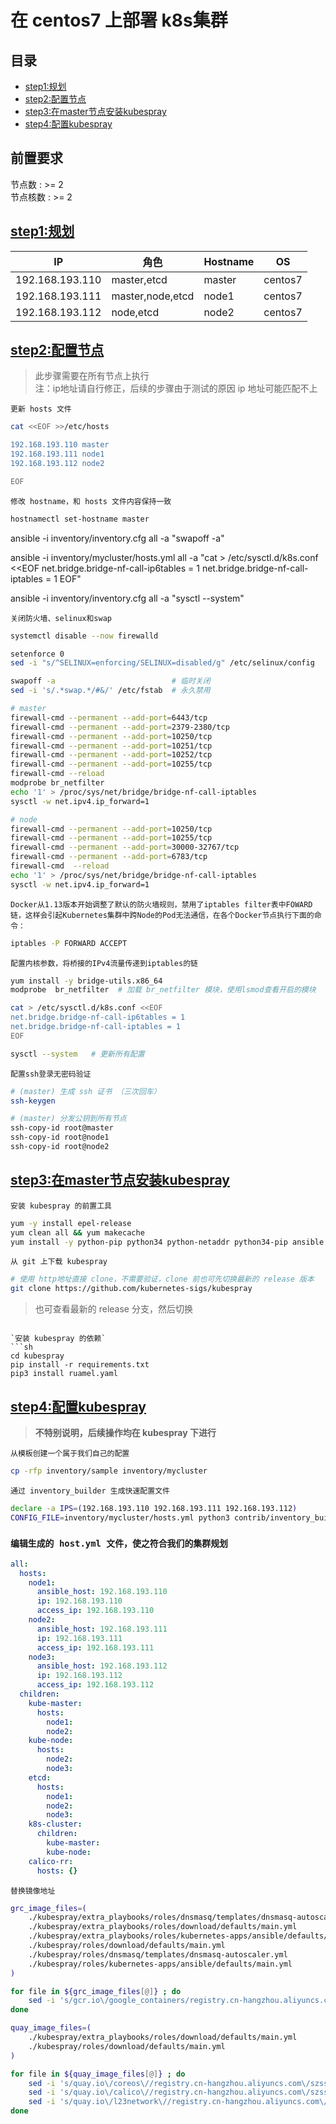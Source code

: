 # 在 centos7 上部署 k8s集群

## 目录

* [step1:规划](#step1:规划)
* [step2:配置节点](#step2:配置节点)
* [step3:在master节点安装kubespray](#step3:在master节点安装kubespray)
* [step4:配置kubespray](#step4:配置kubespray)

## 前置要求

节点数 : >= 2  
节点核数 : >= 2

## [step1:规划](#目录)

|IP             | 角色              | Hostname| OS      |
|--             | --                |--       |--       |
|192.168.193.110| master,etcd       |master   | centos7 |
|192.168.193.111| master,node,etcd  |node1    | centos7 |
|192.168.193.112| node,etcd         |node2    | centos7 |

## [step2:配置节点](#目录)

> 此步骤需要在所有节点上执行  
> 注：ip地址请自行修正，后续的步骤由于测试的原因 ip 地址可能匹配不上

`更新 hosts 文件`
```sh
cat <<EOF >>/etc/hosts

192.168.193.110 master
192.168.193.111 node1
192.168.193.112 node2

EOF
```

`修改 hostname，和 hosts 文件内容保持一致`
```sh
hostnamectl set-hostname master
```

ansible -i inventory/inventory.cfg all -a "swapoff -a"

ansible -i inventory/mycluster/hosts.yml all -a "cat > /etc/sysctl.d/k8s.conf <<EOF
net.bridge.bridge-nf-call-ip6tables = 1
net.bridge.bridge-nf-call-iptables = 1
EOF"

ansible -i inventory/inventory.cfg all -a "sysctl --system"


`关闭防火墙、selinux和swap`
```sh
systemctl disable --now firewalld

setenforce 0                                                            # 临时关闭
sed -i "s/^SELINUX=enforcing/SELINUX=disabled/g" /etc/selinux/config    # 永久禁用

swapoff -a                          # 临时关闭
sed -i 's/.*swap.*/#&/' /etc/fstab  # 永久禁用
```

```sh
# master
firewall-cmd --permanent --add-port=6443/tcp
firewall-cmd --permanent --add-port=2379-2380/tcp
firewall-cmd --permanent --add-port=10250/tcp
firewall-cmd --permanent --add-port=10251/tcp
firewall-cmd --permanent --add-port=10252/tcp
firewall-cmd --permanent --add-port=10255/tcp
firewall-cmd --reload
modprobe br_netfilter
echo '1' > /proc/sys/net/bridge/bridge-nf-call-iptables
sysctl -w net.ipv4.ip_forward=1

# node
firewall-cmd --permanent --add-port=10250/tcp
firewall-cmd --permanent --add-port=10255/tcp
firewall-cmd --permanent --add-port=30000-32767/tcp
firewall-cmd --permanent --add-port=6783/tcp
firewall-cmd  --reload
echo '1' > /proc/sys/net/bridge/bridge-nf-call-iptables
sysctl -w net.ipv4.ip_forward=1
```

`Docker从1.13版本开始调整了默认的防火墙规则，禁用了iptables filter表中FOWARD链，这样会引起Kubernetes集群中跨Node的Pod无法通信，在各个Docker节点执行下面的命令：`
```sh
iptables -P FORWARD ACCEPT
```

`配置内核参数，将桥接的IPv4流量传递到iptables的链`
```sh
yum install -y bridge-utils.x86_64
modprobe  br_netfilter  # 加载 br_netfilter 模块，使用lsmod查看开启的模块

cat > /etc/sysctl.d/k8s.conf <<EOF
net.bridge.bridge-nf-call-ip6tables = 1
net.bridge.bridge-nf-call-iptables = 1
EOF

sysctl --system   # 更新所有配置
```

`配置ssh登录无密码验证`
```sh
# (master) 生成 ssh 证书 （三次回车）
ssh-keygen

# (master) 分发公钥到所有节点
ssh-copy-id root@master
ssh-copy-id root@node1
ssh-copy-id root@node2
```

## [step3:在master节点安装kubespray](#目录)

`安装 kubespray 的前置工具`
```sh
yum -y install epel-release
yum clean all && yum makecache
yum install -y python-pip python34 python-netaddr python34-pip ansible git
```

`从 git 上下载 kubespray`
```sh
# 使用 http地址直接 clone，不需要验证，clone 前也可先切换最新的 release 版本
git clone https://github.com/kubernetes-sigs/kubespray
```
> 也可查看最新的 release 分支，然后切换

```

`安装 kubespray 的依赖`
```sh
cd kubespray
pip install -r requirements.txt
pip3 install ruamel.yaml
```

## [step4:配置kubespray](#目录)
> **不特别说明，后续操作均在 kubespray 下进行**

`从模板创建一个属于我们自己的配置`
```sh
cp -rfp inventory/sample inventory/mycluster
```

`通过 inventory_builder 生成快速配置文件`
```sh
declare -a IPS=(192.168.193.110 192.168.193.111 192.168.193.112)
CONFIG_FILE=inventory/mycluster/hosts.yml python3 contrib/inventory_builder/inventory.py ${IPS[@]}
```

### `编辑生成的 host.yml 文件，使之符合我们的集群规划`
```yml
all:
  hosts:
    node1:
      ansible_host: 192.168.193.110
      ip: 192.168.193.110
      access_ip: 192.168.193.110
    node2:
      ansible_host: 192.168.193.111
      ip: 192.168.193.111
      access_ip: 192.168.193.111
    node3:
      ansible_host: 192.168.193.112
      ip: 192.168.193.112
      access_ip: 192.168.193.112
  children:
    kube-master:
      hosts:
        node1:
        node2:
    kube-node:
      hosts:
        node2:
        node3:
    etcd:
      hosts:
        node1:
        node2:
        node3:
    k8s-cluster:
      children:
        kube-master:
        kube-node:
    calico-rr:
      hosts: {}
```

`替换镜像地址`
```sh
grc_image_files=(
    ./kubespray/extra_playbooks/roles/dnsmasq/templates/dnsmasq-autoscaler.yml
    ./kubespray/extra_playbooks/roles/download/defaults/main.yml
    ./kubespray/extra_playbooks/roles/kubernetes-apps/ansible/defaults/main.yml
    ./kubespray/roles/download/defaults/main.yml
    ./kubespray/roles/dnsmasq/templates/dnsmasq-autoscaler.yml
    ./kubespray/roles/kubernetes-apps/ansible/defaults/main.yml
)

for file in ${grc_image_files[@]} ; do
    sed -i 's/gcr.io\/google_containers/registry.cn-hangzhou.aliyuncs.com\/szss_k8s/g' $file
done

quay_image_files=(
    ./kubespray/extra_playbooks/roles/download/defaults/main.yml
    ./kubespray/roles/download/defaults/main.yml
)

for file in ${quay_image_files[@]} ; do
    sed -i 's/quay.io\/coreos\//registry.cn-hangzhou.aliyuncs.com\/szss_quay_io\/coreos-/g' $file
    sed -i 's/quay.io\/calico\//registry.cn-hangzhou.aliyuncs.com\/szss_quay_io\/calico-/g' $file
    sed -i 's/quay.io\/l23network\//registry.cn-hangzhou.aliyuncs.com\/szss_quay_io\/l23network-/g' $file
done
```




